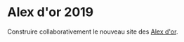 # Alex d'or 2019

Construire collaborativement le nouveau site des [Alex d'or](https://www.alexdor.info).
